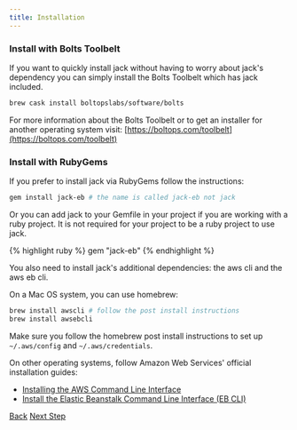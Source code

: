 ```yaml
---
title: Installation
---
```


### Install with Bolts Toolbelt

If you want to quickly install jack without having to worry about jack's dependency you can simply install the Bolts Toolbelt which has jack included.

```sh
brew cask install boltopslabs/software/bolts
```

For more information about the Bolts Toolbelt or to get an installer for another operating system visit: [https://boltops.com/toolbelt](https://boltops.com/toolbelt)

### Install with RubyGems

If you prefer to install jack via RubyGems follow the instructions:

```sh
gem install jack-eb # the name is called jack-eb not jack
```

Or you can add jack to your Gemfile in your project if you are working with a ruby project.  It is not required for your project to be a ruby project to use jack.

{% highlight ruby %}
gem "jack-eb"
{% endhighlight %}

You also need to install jack's additional dependencies: the aws cli and the aws eb cli.

On a Mac OS system, you can use homebrew:

```sh
brew install awscli # follow the post install instructions
brew install awsebcli
```

Make sure you follow the homebrew post install instructions to set up  `~/.aws/config` and `~/.aws/credentials`.

On other operating systems, follow Amazon Web Services' official installation guides:

* [Installing the AWS Command Line Interface
](http://docs.aws.amazon.com/cli/latest/userguide/installing.html)
* [Install the Elastic Beanstalk Command Line Interface (EB CLI)](http://docs.aws.amazon.com/elasticbeanstalk/latest/dg/eb-cli3-install.html)


<a class="btn btn-basic" href="/quick-start/">Back</a>
<a class="btn btn-primary" href="{% link _docs/structure.md %}">Next Step</a>
